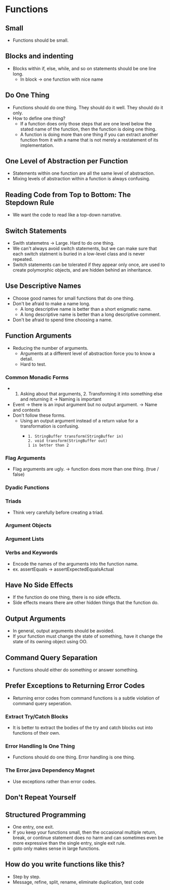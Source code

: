 # Functions
## Small
- Functions should be small.

## Blocks and indenting
- Blocks within if, else, while, and so on statements should be one line long.
  - In block -> one function with nice name
 
## Do One Thing 
- Functions should do one thing. They should do it well. They should do it only.
- How to define one thing?
  - If a function does only those steps that are one level below the stated name of the function, then the function is doing one thing.
  - A function is doing more than one thing if you can extract another function from it with a name that is not merely a restatement of its implementation.

## One Level of Abstraction per Function
- Statements within one function are all the same level of abstraction.
- Mixing levels of abstraction within a function is always confusing.

## Reading Code from Top to Bottom: The Stepdown Rule
- We want the code to read like a top-down narrative.

## Switch Statements
- Swith statemetns -> Large. Hard to do one thing.
- We can't always avoid switch statements, but we can make sure that each switch statment is buried in a low-level class and is never repeated.
- Switch statements can be tolerated if they appear only once, are used to create polymorphic objects, and are hidden behind an inheritance.

## Use Descriptive Names
- Choose good names for small functions that do one thing.
- Don't be afraid to make a name long.
  - A long descriptive name is better than a short enigmatic name.
  - A long descriptive name is better than a long descriptive comment.
- Don't be afraid to spend time choosing a name.

## Function Arguments
- Reducing the number of arguments.
  - Arguments at a different level of abstraction force you to know a detail.
  - Hard to test.
### Common Monadic Forms
- 1. Asking about that arguments, 2. Transforming it into something else and returning it -> Naming is important
- Event -> there is an input argument but no output argument. -> Name and contexts
- Don't follow these forms.
  - Using an output argument instead of a return value for a transformation is confusing.
    - ```
      1. StringBuffer transform(StringBuffer in)
      2. void transform(StringBuffer out)
      1 is better than 2
      ```
### Flag Arguments
- Flag arguments are ugly. -> function does more than one thing. (true / false)

### Dyadic Functions
### Triads
- Think very carefully before creating a triad.

### Argument Objects
### Argument Lists
### Verbs and Keywords
- Encode the names of the arguments into the function name.
- ex. assertEquals -> assertExpectedEqualsActual

## Have No Side Effects
- If the function do one thing, there is no side effects.
- Side effects means there are other hidden things that the function do.

## Output Arguments
- In general, output arguments should be avoided.
- If your function must change the state of something, have it  change the state of its owning object using OO.

## Command Query Separation
- Functions should either do something or answer something.

## Prefer Exceptions to Returning Error Codes
- Returning error codes from command functions is a subtle violation of command query seperation.
### Extract Try/Catch Blocks
- It is better to extract the bodies of the try and catch blocks out into functions of their own.
### Error Handling Is One Thing
- Functions should do one thing. Error handling is one thing.
### The Error.java Dependency Magnet
- Use exceptions rather than error codes.

## Don't Repeat Yourself

## Structured Programming
- One entry, one exit.
- If you keep your functions small, then the occasional multiple return, break, or continue statement does no harm and can sometimes even be more expressive than the single entry, single exit rule.
- goto only makes sense in large functions.

## How do you write functions like this?
- Step by step.
- Message, refine, split, rename, eliminate duplication, test code


